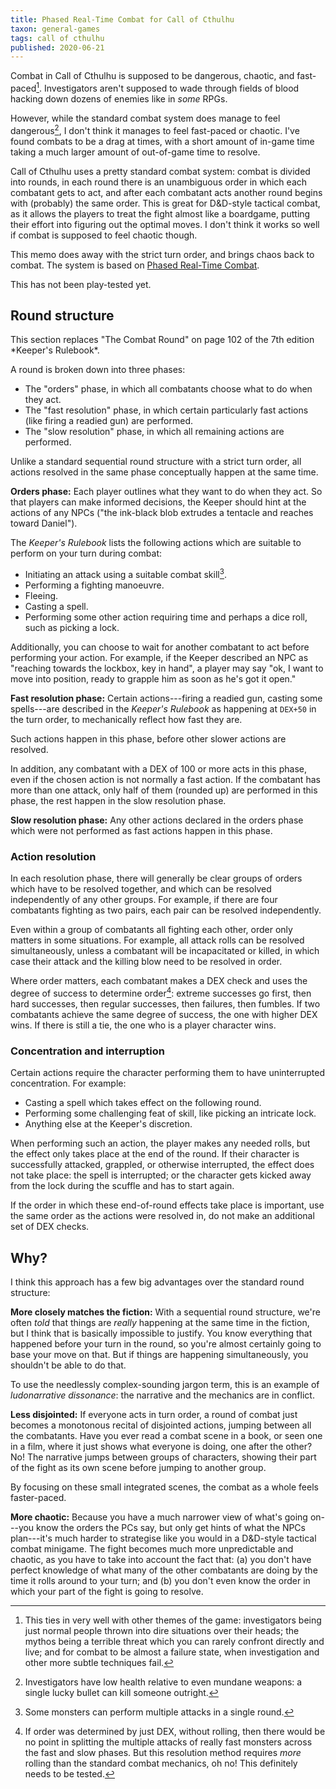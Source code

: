 ```yaml
---
title: Phased Real-Time Combat for Call of Cthulhu
taxon: general-games
tags: call of cthulhu
published: 2020-06-21
---
```


Combat in Call of Cthulhu is supposed to be dangerous, chaotic, and
fast-paced[^themes].  Investigators aren't supposed to wade through
fields of blood hacking down dozens of enemies like in *some* RPGs.

[^themes]: This ties in very well with other themes of the game:
  investigators being just normal people thrown into dire situations
  over their heads; the mythos being a terrible threat which you can
  rarely confront directly and live; and for combat to be almost a
  failure state, when investigation and other more subtle techniques
  fail.

However, while the standard combat system does manage to feel
dangerous[^danger], I don't think it manages to feel fast-paced or
chaotic.  I've found combats to be a drag at times, with a short
amount of in-game time taking a much larger amount of out-of-game time
to resolve.

[^danger]: Investigators have low health relative to even mundane
  weapons: a single lucky bullet can kill someone outright.

Call of Cthulhu uses a pretty standard combat system: combat is
divided into rounds, in each round there is an unambiguous order in
which each combatant gets to act, and after each combatant acts
another round begins with (probably) the same order.  This is great
for D&D-style tactical combat, as it allows the players to treat the
fight almost like a boardgame, putting their effort into figuring out
the optimal moves.  I don't think it works so well if combat is
supposed to feel chaotic though.

This memo does away with the strict turn order, and brings chaos back
to combat.  The system is based on [Phased Real-Time Combat][].

This has not been play-tested yet.

[Phased Real-Time Combat]: https://spellsandsteel.blogspot.com/2018/10/phased-real-time-combat-solution-you.html


Round structure
---------------

<aside class="highlight">
This section replaces "The Combat Round" on page 102 of the 7th
edition *Keeper's Rulebook*.
</aside>

A round is broken down into three phases:

- The "orders" phase, in which all combatants choose what to do when
  they act.
- The "fast resolution" phase, in which certain particularly fast
  actions (like firing a readied gun) are performed.
- The "slow resolution" phase, in which all remaining actions are
  performed.

Unlike a standard sequential round structure with a strict turn order,
all actions resolved in the same phase conceptually happen at the same
time.

**Orders phase:**
Each player outlines what they want to do when they act.  So that
players can make informed decisions, the Keeper should hint at the
actions of any NPCs ("the ink-black blob extrudes a tentacle and
reaches toward Daniel").

The *Keeper's Rulebook* lists the following actions which are suitable
to perform on your turn during combat:

- Initiating an attack using a suitable combat skill[^multi_attack].
- Performing a fighting manoeuvre.
- Fleeing.
- Casting a spell.
- Performing some other action requiring time and perhaps a dice roll,
  such as picking a lock.

[^multi_attack]: Some monsters can perform multiple attacks in a
  single round.

Additionally, you can choose to wait for another combatant to act
before performing your action.  For example, if the Keeper described
an NPC as "reaching towards the lockbox, key in hand", a player may
say "ok, I want to move into position, ready to grapple him as soon as
he's got it open."

**Fast resolution phase:**
Certain actions---firing a readied gun, casting some spells---are
described in the *Keeper's Rulebook* as happening at `DEX+50` in the
turn order, to mechanically reflect how fast they are.

Such actions happen in this phase, before other slower actions are
resolved.

In addition, any combatant with a DEX of 100 or more acts in this
phase, even if the chosen action is not normally a fast action.  If
the combatant has more than one attack, only half of them (rounded up)
are performed in this phase, the rest happen in the slow resolution
phase.

**Slow resolution phase:**
Any other actions declared in the orders phase which were not
performed as fast actions happen in this phase.

### Action resolution

In each resolution phase, there will generally be clear groups of
orders which have to be resolved together, and which can be resolved
independently of any other groups.  For example, if there are four
combatants fighting as two pairs, each pair can be resolved
independently.

Even within a group of combatants all fighting each other, order only
matters in some situations.  For example, all attack rolls can be
resolved simultaneously, unless a combatant will be incapacitated or
killed, in which case their attack and the killing blow need to be
resolved in order.

Where order matters, each combatant makes a DEX check and uses the
degree of success to determine order[^dex_why]: extreme successes go
first, then hard successes, then regular successes, then failures,
then fumbles.  If two combatants achieve the same degree of success,
the one with higher DEX wins.  If there is still a tie, the one who is
a player character wins.

[^dex_why]: If order was determined by just DEX, without rolling, then
  there would be no point in splitting the multiple attacks of really
  fast monsters across the fast and slow phases.  But this resolution
  method requires *more* rolling than the standard combat mechanics,
  oh no!  This definitely needs to be tested.

### Concentration and interruption

Certain actions require the character performing them to have
uninterrupted concentration.  For example:

- Casting a spell which takes effect on the following round.
- Performing some challenging feat of skill, like picking an intricate
  lock.
- Anything else at the Keeper's discretion.

When performing such an action, the player makes any needed rolls, but
the effect only takes place at the end of the round.  If their
character is successfully attacked, grappled, or otherwise
interrupted, the effect does not take place: the spell is interrupted;
or the character gets kicked away from the lock during the scuffle and
has to start again.

If the order in which these end-of-round effects take place is
important, use the same order as the actions were resolved in, do not
make an additional set of DEX checks.


Why?
----

I think this approach has a few big advantages over the standard round
structure:

**More closely matches the fiction:**
With a sequential round structure, we're often *told* that things are
*really* happening at the same time in the fiction, but I think that
is basically impossible to justify.  You know everything that happened
before your turn in the round, so you're almost certainly going to
base your move on that.  But if things are happening simultaneously,
you shouldn't be able to do that.

To use the needlessly complex-sounding jargon term, this is an example
of *ludonarrative dissonance*: the narrative and the mechanics are in
conflict.

**Less disjointed:**
If everyone acts in turn order, a round of combat just becomes a
monotonous recital of disjointed actions, jumping between all the
combatants.  Have you ever read a combat scene in a book, or seen one
in a film, where it just shows what everyone is doing, one after the
other?  No!  The narrative jumps between groups of characters, showing
their part of the fight as its own scene before jumping to another
group.

By focusing on these small integrated scenes, the combat as a whole
feels faster-paced.

**More chaotic:**
Because you have a much narrower view of what's going on---you know
the orders the PCs say, but only get hints of what the NPCs
plan---it's much harder to strategise like you would in a D&D-style
tactical combat minigame.  The fight becomes much more unpredictable
and chaotic, as you have to take into account the fact that: (a) you
don't have perfect knowledge of what many of the other combatants are
doing by the time it rolls around to your turn; and (b) you don't even
know the order in which your part of the fight is going to resolve.
